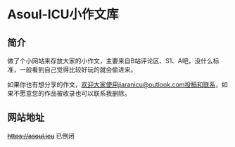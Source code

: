 # Asoul-ICU小作文库

## 简介
做了个小网站来存放大家的小作文，主要来自B站评论区、S1、A吧，没什么标准，一般看到自己觉得比较好玩的就会偷进来。

如果你也有想分享的作文，欢迎大家使用jiaranicu@outlook.com投稿和联系，如果不愿意您的作品被收录也可以联系我删除。

## 网站地址
~~https://asoul.icu~~ 已倒闭
